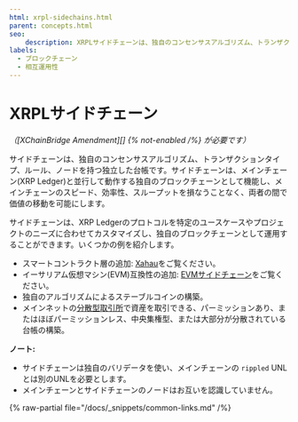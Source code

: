 ```yaml
---
html: xrpl-sidechains.html
parent: concepts.html
seo:
    description: XRPLサイドチェーンは、独自のコンセンサスアルゴリズム、トランザクションタイプ、ルールを持つ独立した台帳です。
labels:
  - ブロックチェーン
  - 相互運用性
---
```

# XRPLサイドチェーン

_（[XChainBridge Amendment][] {% not-enabled /%} が必要です）_

サイドチェーンは、独自のコンセンサスアルゴリズム、トランザクションタイプ、ルール、ノードを持つ独立した台帳です。サイドチェーンは、メインチェーン(XRP Ledger)と並行して動作する独自のブロックチェーンとして機能し、メインチェーンのスピード、効率性、スループットを損なうことなく、両者の間で価値の移動を可能にします。

サイドチェーンは、XRP Ledgerのプロトコルを特定のユースケースやプロジェクトのニーズに合わせてカスタマイズし、独自のブロックチェーンとして運用することができます。いくつかの例を紹介します。

* スマートコントラクト層の追加: [Xahau](https://xahau.network/)をご覧ください。
* イーサリアム仮想マシン(EVM)互換性の追加: [EVMサイドチェーン](https://opensource.ripple.com/docs/evm-sidechain/intro-to-evm-sidechain/)をご覧ください。
* 独自のアルゴリズムによるステーブルコインの構築。
* メインネットの[分散型取引所](../tokens/decentralized-exchange/index.md)で資産を取引できる、パーミッションあり、またはほぼパーミッションレス、中央集権型、または大部分が分散されている台帳の構築。


**ノート:**

  - サイドチェーンは独自のバリデータを使い、メインチェーンの `rippled` UNL とは別のUNLを必要とします。
  - メインチェーンとサイドチェーンのノードはお互いを認識していません。

{% raw-partial file="/docs/_snippets/common-links.md" /%}
